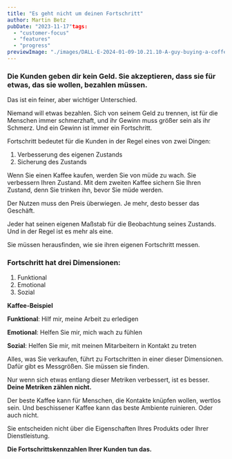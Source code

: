 ```yaml
---
title: "Es geht nicht um deinen Fortschritt"
author: Martin Betz
pubDate: "2023-11-17"tags:
  - "customer-focus"
  - "features"
  - "progress"
previewImage: "./images/DALL·E-2024-01-09-10.21.10-A-guy-buying-a-coffee-at-a-coffee-shop.-The-image-is-in-a-watercolor-and-geometric-style-featuring-colors-of-blue-and-mint.-The-scene-is-depicted-in-.png"
---
```


### Die Kunden geben dir kein Geld. Sie akzeptieren, dass sie für etwas, das sie wollen, bezahlen müssen.

Das ist ein feiner, aber wichtiger Unterschied.

Niemand will etwas bezahlen. Sich von seinem Geld zu trennen, ist für die Menschen immer schmerzhaft, und ihr Gewinn muss größer sein als ihr Schmerz. Und ein Gewinn ist immer ein Fortschritt.

Fortschritt bedeutet für die Kunden in der Regel eines von zwei Dingen:

1. Verbesserung des eigenen Zustands
2. Sicherung des Zustands

Wenn Sie einen Kaffee kaufen, werden Sie von müde zu wach. Sie verbessern Ihren Zustand.
Mit dem zweiten Kaffee sichern Sie Ihren Zustand, denn Sie trinken ihn, bevor Sie müde werden.

Der Nutzen muss den Preis überwiegen. Je mehr, desto besser das Geschäft.

Jeder hat seinen eigenen Maßstab für die Beobachtung seines Zustands. Und in der Regel ist es mehr als eine.

Sie müssen herausfinden, wie sie ihren eigenen Fortschritt messen.

### Fortschritt hat drei Dimensionen:

1. Funktional
2. Emotional
3. Sozial

**Kaffee-Beispiel**

**Funktional**: Hilf mir, meine Arbeit zu erledigen

**Emotional**: Helfen Sie mir, mich wach zu fühlen

**Sozial**: Helfen Sie mir, mit meinen Mitarbeitern in Kontakt zu treten

Alles, was Sie verkaufen, führt zu Fortschritten in einer dieser Dimensionen.
Dafür gibt es Messgrößen. Sie müssen sie finden.

Nur wenn sich etwas entlang dieser Metriken verbessert, ist es besser.
**Deine Metriken zählen nicht.**

Der beste Kaffee kann für Menschen, die Kontakte knüpfen wollen, wertlos sein. Und beschissener Kaffee kann das beste Ambiente ruinieren. Oder auch nicht.

Sie entscheiden nicht über die Eigenschaften Ihres Produkts oder Ihrer Dienstleistung.

**Die Fortschrittskennzahlen Ihrer Kunden tun das.**
